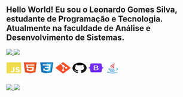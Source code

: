 ## Hello World! Eu sou o Leonardo Gomes Silva, estudante de Programação e Tecnologia. Atualmente na faculdade de Análise e Desenvolvimento de Sistemas.


<a href="https://beacons.ai/LeooSilva">
  <img height="180em" src="https://github-readme-stats.vercel.app/api?username=LeooSilva&show_icons=true&theme=dracula&include_all_commits=true&count_private=true"/>
</a>
<a href="https://beacons.ai/LeooSilva">
  <img height="180em" src="https://github-readme-stats.vercel.app/api/top-langs/?username=LeooSilva&layout=compact&langs_count=16&theme=dracula"/>
</a>
<div style="display: inline_block"><br>
  <img align="center" alt="JS" height="30" width="40" src="https://raw.githubusercontent.com/devicons/devicon/master/icons/javascript/javascript-plain.svg">
  <img align="center" alt="HTML" height="30" width="40" src="https://raw.githubusercontent.com/devicons/devicon/master/icons/html5/html5-original.svg">
  <img align="center" alt="CSS" height="30" width="40" src="https://raw.githubusercontent.com/devicons/devicon/master/icons/css3/css3-original.svg">
  <img align="center" alt="Git" height="30" width="40" src="https://raw.githubusercontent.com/devicons/devicon/master/icons/git/git-original.svg">
  <img align="center" alt="GitHub" height="30" width="40" src="https://raw.githubusercontent.com/devicons/devicon/master/icons/github/github-original.svg">
  <img align="center" alt="Bootstrap" height="30" width="40" src="https://raw.githubusercontent.com/devicons/devicon/master/icons/bootstrap/bootstrap-plain.svg">
  <img align="center" alt="Java" height="30" width="40" src="https://raw.githubusercontent.com/devicons/devicon/master/icons/java/java-original.svg">
</div>

##

<div> 
  <a href="mailto:leonardogomessilva1910@gmail.com">
    <img src="https://img.shields.io/badge/-Gmail-%23333?style=for-the-badge&logo=gmail&logoColor=white" target="_blank">
  </a>
  <a href="https://www.linkedin.com/in/leonardo-gomes-silva1910/" target="_blank">
    <img src="https://img.shields.io/badge/-LinkedIn-%230077B5?style=for-the-badge&logo=linkedin&logoColor=white" target="_blank">
  </a>



</div>

